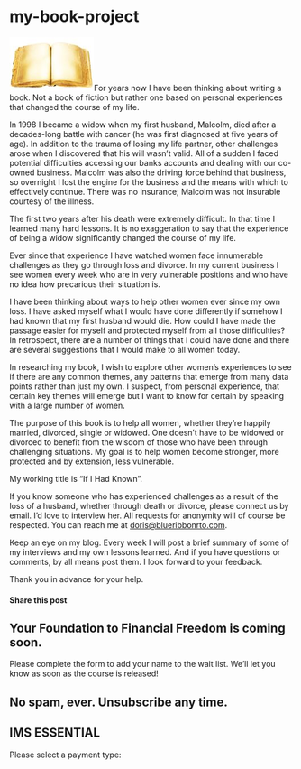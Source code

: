 # my-book-project
[![](attachments/book-thumbnail.jpg "Words of wisdom")](http://yflmainprod.wpengine.com/wp-content/uploads/2012/03/book-thumbnail.jpg)For years now I have been thinking about writing a book. Not a book of fiction but rather one based on personal experiences that changed the course of my life.

In 1998 I became a widow when my first husband, Malcolm, died after a decades-long battle with cancer (he was first diagnosed at five years of age). In addition to the trauma of losing my life partner, other challenges arose when I discovered that his will wasn’t valid. All of a sudden I faced potential difficulties accessing our banks accounts and dealing with our co-owned business. Malcolm was also the driving force behind that business, so overnight I lost the engine for the business and the means with which to effectively continue. There was no insurance; Malcolm was not insurable courtesy of the illness.

The first two years after his death were extremely difficult. In that time I learned many hard lessons. It is no exaggeration to say that the experience of being a widow significantly changed the course of my life.

Ever since that experience I have watched women face innumerable challenges as they go through loss and divorce. In my current business I see women every week who are in very vulnerable positions and who have no idea how precarious their situation is.

I have been thinking about ways to help other women ever since my own loss. I have asked myself what I would have done differently if somehow I had known that my first husband would die. How could I have made the passage easier for myself and protected myself from all those difficulties? In retrospect, there are a number of things that I could have done and there are several suggestions that I would make to all women today.

In researching my book, I wish to explore other women’s experiences to see if there are any common themes, any patterns that emerge from many data points rather than just my own. I suspect, from personal experience, that certain key themes will emerge but I want to know for certain by speaking with a large number of women.

The purpose of this book is to help all women, whether they’re happily married, divorced, single or widowed. One doesn’t have to be widowed or divorced to benefit from the wisdom of those who have been through challenging situations. My goal is to help women become stronger, more protected and by extension, less vulnerable.

My working title is “If I Had Known”.

If you know someone who has experienced challenges as a result of the loss of a husband, whether through death or divorce, please connect us by email. I’d love to interview her. All requests for anonymity will of course be respected. You can reach me at doris@blueribbonrto.com.

Keep an eye on my blog. Every week I will post a brief summary of some of my interviews and my own lessons learned. And if you have questions or comments, by all means post them. I look forward to your feedback.

Thank you in advance for your help.

#### Share this post

## Your Foundation to Financial Freedom is coming soon.

Please complete the form to add your name to the wait list. We’ll let you know as soon as the course is released!

## No spam, ever. Unsubscribe any time.

## IMS ESSENTIAL

Please select a payment type: